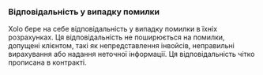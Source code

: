 ### Відповідальність у випадку помилки

Xolo бере на себе відповідальність у випадку помилки в їхніх розрахунках. Ця відповідальність не поширюється на помилки,
допущені клієнтом, такі як непредставлення інвойсів, неправильні вирахування або надання неточної інформації. Ця
відповідальність чітко прописана в контракті.
